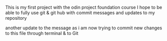 This is my first project with the odin project foundation course
I hope to be able to fully use git & git hub with commit messages and updates to my repository 

another update to the message as i am now trying to commit new changes to this file through terminal & to Git
